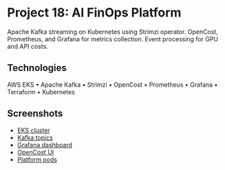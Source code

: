 # Project 18: AI FinOps Platform

Apache Kafka streaming on Kubernetes using Strimzi operator. OpenCost, Prometheus, and Grafana for metrics collection. Event processing for GPU and API costs.

## Technologies

AWS EKS • Apache Kafka • Strimzi • OpenCost • Prometheus • Grafana • Terraform • Kubernetes

## Screenshots

- [EKS cluster](screenshots/eks-cluster.png)
- [Kafka topics](screenshots/kafka-topics.png)
- [Grafana dashboard](screenshots/grafana-dashboard.png)
- [OpenCost UI](screenshots/opencost-ui.png)
- [Platform pods](screenshots/pods-running.png)